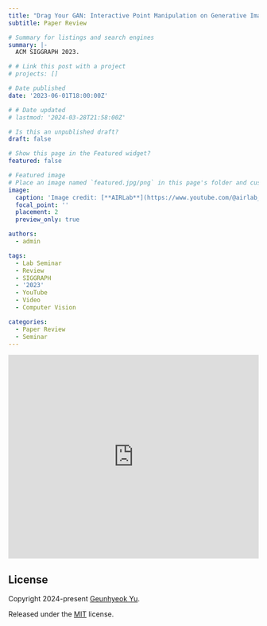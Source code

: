 ```yaml
---
title: "Drag Your GAN: Interactive Point Manipulation on Generative Images"
subtitle: Paper Review

# Summary for listings and search engines
summary: |- 
  ACM SIGGRAPH 2023.

# # Link this post with a project
# projects: []

# Date published
date: '2023-06-01T18:00:00Z'

# # Date updated
# lastmod: '2024-03-28T21:58:00Z'

# Is this an unpublished draft?
draft: false

# Show this page in the Featured widget?
featured: false

# Featured image
# Place an image named `featured.jpg/png` in this page's folder and customize its options here.
image:
  caption: 'Image credit: [**AIRLab**](https://www.youtube.com/@airlab_khu)'
  focal_point: ''
  placement: 2
  preview_only: true

authors:
  - admin

tags:
  - Lab Seminar
  - Review
  - SIGGRAPH
  - '2023'
  - YouTube
  - Video
  - Computer Vision

categories:
  - Paper Review
  - Seminar
---
```


<iframe width="100%" height="410" src="https://www.youtube.com/embed/8vu532nEqmw" frameborder="0" allow="autoplay; encrypted-media" allowfullscreen></iframe>

## License

Copyright 2024-present [Geunhyeok Yu](/).

Released under the [MIT](https://raw.githubusercontent.com/nda111/nda111.github.io/main/LICENSE) license.
